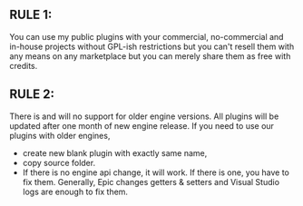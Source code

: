 ## RULE 1:</br>
You can use my public plugins with your commercial, no-commercial and in-house projects without GPL-ish restrictions but you can't resell them with any means on any marketplace but you can merely share them as free with credits.</br>

## RULE 2:</br>
There is and will no support for older engine versions. All plugins will be updated after one month of new engine release. If you need to use our plugins with older engines,
- create new blank plugin with exactly same name,
- copy source folder.
- If there is no engine api change, it will work. If there is one, you have to fix them. Generally, Epic changes getters & setters and Visual Studio logs are enough to fix them.

